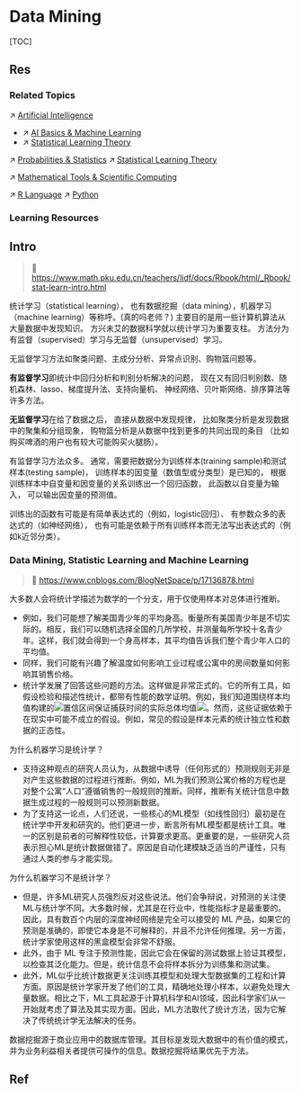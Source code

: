 # Data Mining

[TOC]



## Res
### Related Topics
↗ [Artificial Intelligence](../../../🧠%20Computing%20Methodologies/👽%20Artificial%20Intelligence/Artificial%20Intelligence.md)
- ↗ [AI Basics & Machine Learning](../../../🧠%20Computing%20Methodologies/👽%20Artificial%20Intelligence/🗝️%20AI%20Basics%20&%20Machine%20Learning/AI%20Basics%20&%20Machine%20Learning.md)
- ↗ [Statistical Learning Theory](../../../🧠%20Computing%20Methodologies/👽%20Artificial%20Intelligence/🗝️%20AI%20Basics%20&%20Machine%20Learning/📌%20Statistical%20Learning%20Theory/Statistical%20Learning%20Theory.md)

↗ [Probabilities & Statistics](../../../🧮%20Mathematics/📐%20Measures%20(Measure%20Theory)/📊%20Probabilities%20&%20Statistics/Probabilities%20&%20Statistics.md)
↗ [Statistical Learning Theory](../../../🧠%20Computing%20Methodologies/👽%20Artificial%20Intelligence/🗝️%20AI%20Basics%20&%20Machine%20Learning/📌%20Statistical%20Learning%20Theory/Statistical%20Learning%20Theory.md)

↗ [Mathematical Tools & Scientific Computing](../../../🧮%20Mathematics/Mathematical%20Tools%20&%20Scientific%20Computing.md)

↗ [R Language](../../../🔑%20CS%20Core/👩‍💻%20Computer%20Languages%20&%20Programming%20Methodology/Interpreted%20Languages/R%20Language/R%20Language.md)
↗ [Python](../../../🔑%20CS%20Core/👩‍💻%20Computer%20Languages%20&%20Programming%20Methodology/Interpreted%20Languages/🐍%20Python/Python.md)


### Learning Resources



## Intro
> 🔗 https://www.math.pku.edu.cn/teachers/lidf/docs/Rbook/html/_Rbook/stat-learn-intro.html

统计学习（statistical learning）， 也有数据挖掘（data mining），机器学习（machine learning）等称呼。(真的吗老师？) 主要目的是用一些计算机算法从大量数据中发现知识。 方兴未艾的数据科学就以统计学习为重要支柱。 方法分为有监督（supervised）学习与无监督（unsupervised）学习。

无监督学习方法如聚类问题、主成分分析、异常点识别、购物篮问题等。

**有监督学习**即统计中回归分析和判别分析解决的问题， 现在又有回归判别数、随机森林、lasso、梯度提升法、支持向量机、 神经网络、贝叶斯网络、排序算法等许多方法。

**无监督学习**在给了数据之后， 直接从数据中发现规律， 比如聚类分析是发现数据中的聚集和分组现象， 购物篮分析是从数据中找到更多的共同出现的条目 （比如购买啤酒的用户也有较大可能购买火腿肠）。

有监督学习方法众多。 通常，需要把数据分为训练样本(training sample)和测试样本(testing sample)， 训练样本的因变量（数值型或分类型）是已知的， 根据训练样本中自变量和因变量的关系训练出一个回归函数， 此函数以自变量为输入， 可以输出因变量的预测值。

训练出的函数有可能是有简单表达式的（例如，logistic回归）、 有参数众多的表达式的（如神经网络）， 也有可能是依赖于所有训练样本而无法写出表达式的（例如k近邻分类）。


### Data Mining, Statistic Learning and Machine Learning
> 🔗 https://www.cnblogs.com/BlogNetSpace/p/17136878.html

大多数人会将统计学描述为数学的一个分支，用于仅使用样本对总体进行推断。
- 例如，我们可能想了解美国青少年的平均身高。衡量所有美国青少年是不切实际的。相反，我们可以随机选择全国的几所学校，并测量每所学校十名青少年。这样，我们就会得到一个身高样本，其平均值告诉我们整个青少年人口的平均值。
- 同样，我们可能有兴趣了解温度如何影响工业过程或公寓中的房间数量如何影响其销售价格。
- 统计学发展了回答这些问题的方法。这样做是非常正式的。它的所有工具，如假设检验和描述性统计，都带有性能的数学证明。例如，我们知道围绕样本均值构建的![](https://img2023.cnblogs.com/blog/14085/202302/14085-20230220120138256-1647959309.png)置信区间保证捕获时间的实际总体均值![](https://img2023.cnblogs.com/blog/14085/202302/14085-20230220120141153-1748880820.png)。然而，这些证据依赖于在现实中可能不成立的假设。例如，常见的假设是样本元素的统计独立性和数据的正态性。

为什么机器学习是统计学？
- 支持这种观点的研究人员认为，从数据中诱导（任何形式的）预测规则无非是对产生这些数据的过程进行推断。例如，ML为我们预测公寓价格的方程也是对整个公寓“人口”遵循销售的一般规则的推断。同样，推断有关统计信息中数据生成过程的一般规则可以预测新数据。
- 为了支持这一论点，人们还说，一些核心的ML模型（如线性回归）最初是在统计学中开发和研究的。他们更进一步，断言所有ML模型都是统计工具。唯一的区别是前者的可解释性较低，计算要求更高。更重要的是，一些研究人员表示担心ML是统计数据做错了。原因是自动化建模缺乏适当的严谨性，只有通过人类的参与才能实现。

为什么机器学习不是统计学？
- 但是，许多ML研究人员强烈反对这些说法。他们会争辩说，对预测的关注使ML与统计学不同。大多数时候，尤其是在行业中，性能指标才是最重要的。因此，具有数百个内层的深度神经网络是完全可以接受的 ML 产品，如果它的预测是准确的，即使它本身是不可解释的，并且不允许任何推理。另一方面，统计学家使用这样的黑盒模型会非常不舒服。
- 此外，由于 ML 专注于预测性能，因此它会在保留的测试数据上验证其模型，以检查其泛化能力。但是，统计信息不会将样本拆分为训练集和测试集。
- 此外，ML似乎比统计数据更关注训练其模型和处理大型数据集的工程和计算方面。原因是统计学家开发了他们的工具，精确地处理小样本，以避免处理大量数据。相比之下，ML工具起源于计算机科学和AI领域，因此科学家们从一开始就考虑了算法及其实现方面。因此，ML方法取代了统计方法，因为它解决了传统统计学无法解决的任务。

数据挖掘源于商业应用中的数据库管理。其目标是发现大数据中的有价值的模式，并为业务利益相关者提供可操作的信息。数据挖掘将结果优先于方法。



## Ref


